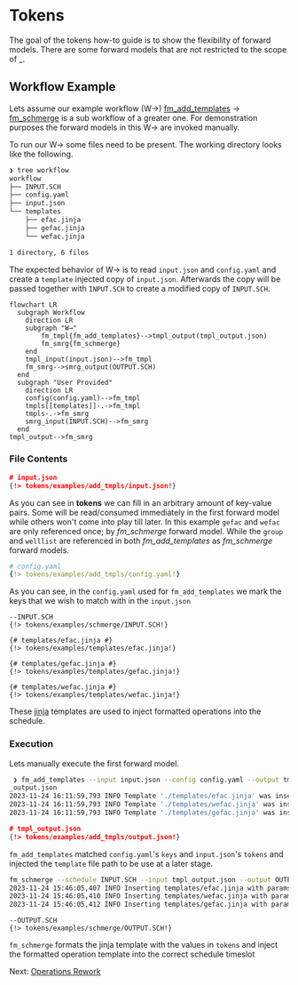 # Tokens

The goal of the tokens how-to guide is to show the flexibility of forward models.
There are some forward models that are not restricted to the scope of _.

## Workflow Example

Lets assume our example workflow (W→) [fm_add_templates] → [fm_schmerge]
is a sub workflow of a greater one.
For demonstration purposes the forward models in this W→ are invoked manually.

To run our W→ some files need to be present.
The working directory looks like the following.

```bash
❯ tree workflow
workflow
├── INPUT.SCH
├── config.yaml
├── input.json
└── templates
    ├── efac.jinja
    ├── gefac.jinja
    └── wefac.jinja

1 directory, 6 files
```

The expected behavior of W→ is to read `input.json` and `config.yaml` and create
a `template` injected copy of `input.json`.
Afterwards the copy will be passed together with `INPUT.SCH`
to create a modified copy of `INPUT.SCH`.

```mermaid
flowchart LR
  subgraph Workflow
    direction LR
    subgraph "W→"
        fm_tmpl{fm_add_templates}-->tmpl_output(tmpl_output.json)
        fm_smrg{fm_schmerge}
    end
    tmpl_input(input.json)-->fm_tmpl
    fm_smrg-->smrg_output(OUTPUT.SCH)
  end
  subgraph "User Provided"
    direction LR
    config(config.yaml)-->fm_tmpl
    tmpls[[templates]]-.->fm_tmpl
    tmpls-.->fm_smrg
    smrg_input(INPUT.SCH)-->fm_smrg
  end
tmpl_output-->fm_smrg
```

### File Contents

```json hl_lines="9-14 19-22 27-30"
# input.json
{!> tokens/examples/add_tmpls/input.json!}
```

As you can see in **tokens** we can fill in an arbitrary amount of key-value pairs.
Some will be read/consumed immediately in the first forward model while others
won't come into play till later.
In this example `gefac` and `wefac` are only referenced once;
by *fm_schmerge* forward model.
While the `group` and `welllist` are referenced in both
*fm_add_templates* as *fm_schmerge* forward models.

```yaml hl_lines="6-7 11 14"
# config.yaml
{!> tokens/examples/add_tmpls/config.yaml!}
```

As you can see, in the `config.yaml` used for `fm_add_templates`
we mark the keys that we wish to match with in the `input.json`

```text
--INPUT.SCH
{!> tokens/examples/schmerge/INPUT.SCH!}
```

```jinja
{# templates/efac.jinja #}
{!> tokens/examples/templates/efac.jinja!}
```

```jinja
{# templates/gefac.jinja #}
{!> tokens/examples/templates/gefac.jinja!}
```

```jinja
{# templates/wefac.jinja #}
{!> tokens/examples/templates/wefac.jinja!}
```

These [jinja] templates are used to inject formatted operations into the schedule.

### Execution

Lets manually execute the first forward model.

```bash
 ❯ fm_add_templates --input input.json --config config.yaml --output tmpl
_output.json
2023-11-24 16:11:59,793 INFO Template './templates/efac.jinja' was inserted for well 'unrelated' date '2026-11-01' operation 'efac'
2023-11-24 16:11:59,793 INFO Template './templates/wefac.jinja' was inserted for well 'unrelated' date '2025-12-01' operation 'wefac'
2023-11-24 16:11:59,793 INFO Template './templates/gefac.jinja' was inserted for well 'unrelated' date '2021-01-01' operation 'gefac'
```

```json hl_lines="9 20 29"
# tmpl_output.json
{!> tokens/examples/add_tmpls/output.json!}

```

`fm_add_templates` matched `config.yaml`'s `keys` and `input.json`'s `tokens` and
injected the `template` file path to be use at a later stage.

```bash
fm_schmerge --schedule INPUT.SCH --input tmpl_output.json --output OUTPUT.SCH
2023-11-24 15:46:05,407 INFO Inserting templates/efac.jinja with params {'name': 'unrelated', 'gefac': 0.9, 'wefac': 0.8, 'welllist': '*OP', 'group': 'OP'} at 01 NOV 2026
2023-11-24 15:46:05,410 INFO Inserting templates/wefac.jinja with params {'name': 'unrelated', 'wefac': 0.5, 'welllist': '*OP'} at 01 DEC 2023
2023-11-24 15:46:05,412 INFO Inserting templates/gefac.jinja with params {'name': 'unrelated', 'gefac': 0.23, 'group': 'OP'} at 01 JAN 2021
```

```text hl_lines="21-30 41-50 59-71"
--OUTPUT.SCH
{!> tokens/examples/schmerge/OUTPUT.SCH!}
```

`fm_schmerge` formats the jinja template with the values in `tokens` and
inject the formatted operation template into the correct schedule timeslot

Next: [Operations Rework]

[fm_add_templates]: ../reference/add_templates/reference.md
[fm_schmerge]: ../reference/schmerge/reference.md
[jinja]: https://jinja.palletsprojects.com/en/3.1.x/
[Operations Rework]: ../explanations/operations_rework.md
